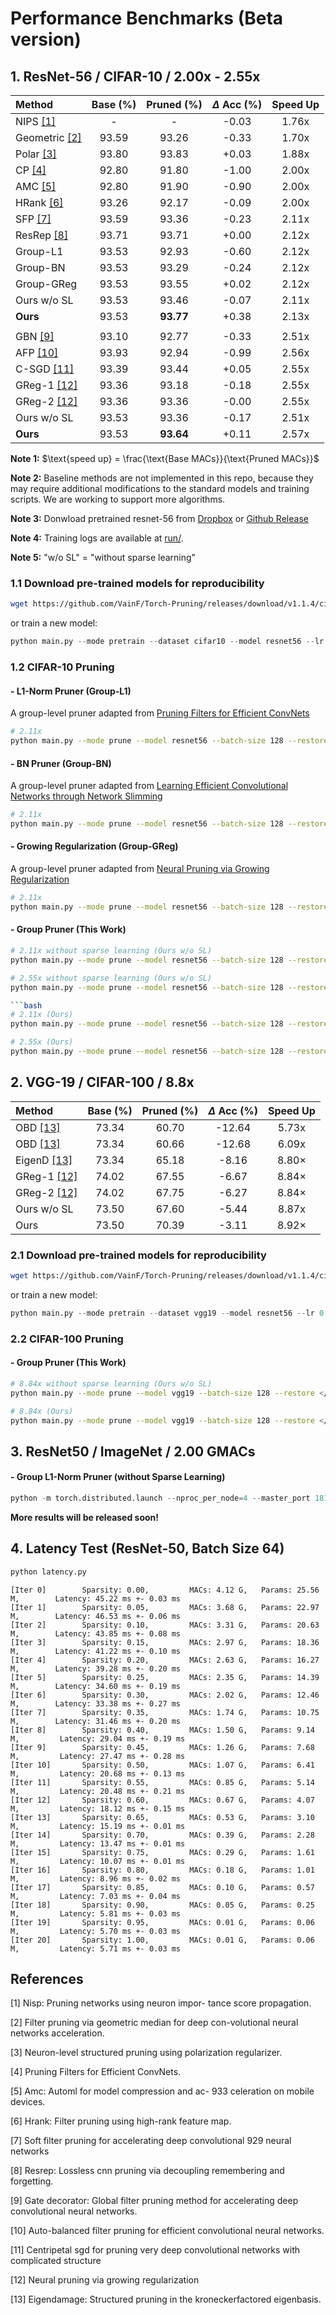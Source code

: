 # Performance Benchmarks (Beta version)

## 1. ResNet-56 / CIFAR-10 / 2.00x - 2.55x

| Method | Base (%) | Pruned (%) | $\Delta$ Acc (%) | Speed Up |
|:--    |:--:  |:--:    |:--: |:--:      |
| NIPS [[1]](#1)  | -    | -      |-0.03 | 1.76x    |
| Geometric [[2]](#2) | 93.59 | 93.26 | -0.33 | 1.70x |
| Polar [[3]](#3)  | 93.80 | 93.83 | +0.03 |1.88x |
| CP  [[4]](#4)   | 92.80 | 91.80 | -1.00 |2.00x |
| AMC [[5]](#5)   | 92.80 | 91.90 | -0.90 |2.00x |
| HRank [[6]](#6) | 93.26 | 92.17 | -0.09 |2.00x |
| SFP  [[7]](#7)  | 93.59 | 93.36 | -0.23 |2.11x |
| ResRep [[8]](#8) | 93.71 | 93.71 | +0.00 |2.12x |
| Group-L1 | 93.53 | 92.93 | -0.60 | 2.12x |
| Group-BN | 93.53 | 93.29 | -0.24 | 2.12x |
| Group-GReg | 93.53 | 93.55 | +0.02 | 2.12x |
| Ours w/o SL | 93.53 | 93.46 | -0.07 | 2.11x |
| **Ours** | 93.53 | **93.77** | +0.38 | 2.13x |
||
| GBN [[9]](#9) | 93.10 |  92.77 | -0.33 | 2.51x |
| AFP [[10]](#10)  | 93.93 | 92.94 | -0.99 | 2.56x |
| C-SGD [[11]](#11) | 93.39 | 93.44 | +0.05 | 2.55x |
| GReg-1 [[12]](#12)  | 93.36 | 93.18 | -0.18 | 2.55x |
| GReg-2 [[12]](#12)  | 93.36 | 93.36 | -0.00 | 2.55x |
| Ours w/o SL | 93.53 | 93.36 | -0.17 | 2.51x |
| **Ours** | 93.53 | **93.64** | +0.11 | 2.57x |

**Note 1:** $\text{speed up} = \frac{\text{Base MACs}}{\text{Pruned MACs}}$

**Note 2:** Baseline methods are not implemented in this repo, because they may require additional modifications to the standard models and training scripts. We are working to support more algorithms.

**Note 3:** Donwload pretrained resnet-56 from [Dropbox](https://www.dropbox.com/sh/71s2rlt5zr83i4v/AAAjBCwslVf89TjJ49NHl0Epa?dl=0) or [Github Release](https://github.com/VainF/Torch-Pruning/releases/tag/v1.1.4)

**Note 4:** Training logs are available at [run/](https://github.com/VainF/Torch-Pruning/tree/master/benchmarks/run).

**Note 5:** "w/o SL" = "without sparse learning"


### 1.1 Download pre-trained models for reproducibility
```bash
wget https://github.com/VainF/Torch-Pruning/releases/download/v1.1.4/cifar10_resnet56.pth
```
or train a new model:
```python
python main.py --mode pretrain --dataset cifar10 --model resnet56 --lr 0.1 --total-epochs 200 --lr-decay-milestones 120,150,180 
```

### 1.2 CIFAR-10 Pruning

#### - L1-Norm Pruner (Group-L1)
A group-level pruner adapted from [Pruning Filters for Efficient ConvNets](https://arxiv.org/abs/1608.08710)
```bash
# 2.11x
python main.py --mode prune --model resnet56 --batch-size 128 --restore </path/to/pretrained/model> --dataset cifar10  --method l1 --speed-up 2.11 --global-pruning
```

#### - BN Pruner (Group-BN)
A group-level pruner adapted from [Learning Efficient Convolutional Networks through Network Slimming](https://arxiv.org/abs/1708.06519)
```bash
# 2.11x
python main.py --mode prune --model resnet56 --batch-size 128 --restore </path/to/pretrained/model> --dataset cifar10  --method slim --speed-up 2.11 --global-pruning --reg 1e-5
```

#### - Growing Regularization (Group-GReg)
A group-level pruner adapted from [Neural Pruning via Growing Regularization](https://arxiv.org/abs/2012.09243)
```bash
# 2.11x
python main.py --mode prune --model resnet56 --batch-size 128 --restore </path/to/pretrained/model> --dataset cifar10  --method growing_reg --speed-up 2.11 --global-pruning --reg 1e-4 --delta_reg 1e-5
```

#### - Group Pruner (This Work)
```bash
# 2.11x without sparse learning (Ours w/o SL)
python main.py --mode prune --model resnet56 --batch-size 128 --restore </path/to/pretrained/model> --dataset cifar10  --method group_norm --speed-up 2.11 --global-pruning

# 2.55x without sparse learning (Ours w/o SL)
python main.py --mode prune --model resnet56 --batch-size 128 --restore </path/to/pretrained/model> --dataset cifar10  --method group_norm --speed-up 2.55 --global-pruning

```bash
# 2.11x (Ours)
python main.py --mode prune --model resnet56 --batch-size 128 --restore </path/to/pretrained/model> --dataset cifar10  --method group_sl --speed-up 2.11 --global-pruning --reg 5e-4

# 2.55x (Ours)
python main.py --mode prune --model resnet56 --batch-size 128 --restore </path/to/pretrained/model> --dataset cifar10  --method group_sl --speed-up 2.55 --global-pruning --reg 5e-4
```

## 2. VGG-19 / CIFAR-100 / 8.8x

| Method | Base (%) | Pruned (%) | $\Delta$ Acc (%) | Speed Up |
|:--    |:--:  |:--:    |:--: |:--:      |
| OBD [[13]](#13) | 73.34 | 60.70 | -12.64 | 5.73x |
| OBD [[13]](#13) | 73.34 | 60.66 | -12.68 | 6.09x |
| EigenD [[13]](#13) | 73.34 | 65.18 | -8.16 |  8.80× |
| GReg-1 [[12]](#12) | 74.02 | 67.55 | -6.67 | 8.84× |
| GReg-2 [[12]](#12) | 74.02 | 67.75 | -6.27 | 8.84× |
| Ours w/o SL | 73.50 | 67.60 | -5.44 |  8.87x |
| Ours | 73.50 | 70.39  | -3.11 | 8.92× |

### 2.1 Download pre-trained models for reproducibility
```bash
wget https://github.com/VainF/Torch-Pruning/releases/download/v1.1.4/cifar100_vgg19.pth
```
or train a new model:
```python
python main.py --mode pretrain --dataset vgg19 --model resnet56 --lr 0.1 --total-epochs 200 --lr-decay-milestones 120,150,180 
```

### 2.2 CIFAR-100 Pruning

#### - Group Pruner (This Work)
```bash
# 8.84x without sparse learning (Ours w/o SL)
python main.py --mode prune --model vgg19 --batch-size 128 --restore </path/to/pretrained/model> --dataset cifar100  --method group_norm --speed-up 8.84 --global-pruning

# 8.84x (Ours)
python main.py --mode prune --model vgg19 --batch-size 128 --restore </path/to/pretrained/model> --dataset cifar100  --method group_sl --speed-up 8.84 --global-pruning --reg 5e-4
```

## 3. ResNet50 / ImageNet / 2.00 GMACs

#### - Group L1-Norm Pruner (without Sparse Learning)
```python
python -m torch.distributed.launch --nproc_per_node=4 --master_port 18119 --use_env main_imagenet.py --model resnet50 --epochs 90 --batch-size 64 --lr-step-size 30 --lr 0.01 --prune --method l1 --pretrained --output-dir run/imagenet/resnet50_sl --target-flops 2.00 --cache-dataset --print-freq 100 --workers 16 --data-path PATH_TO_IMAGENET --output-dir PATH_TO_OUTPUT_DIR # &> output.log
```

**More results will be released soon!**

## 4. Latency Test (ResNet-50, Batch Size 64)
```bash
python latency.py
```
```
[Iter 0]        Sparsity: 0.00,         MACs: 4.12 G,   Params: 25.56 M,        Latency: 45.22 ms +- 0.03 ms
[Iter 1]        Sparsity: 0.05,         MACs: 3.68 G,   Params: 22.97 M,        Latency: 46.53 ms +- 0.06 ms
[Iter 2]        Sparsity: 0.10,         MACs: 3.31 G,   Params: 20.63 M,        Latency: 43.85 ms +- 0.08 ms
[Iter 3]        Sparsity: 0.15,         MACs: 2.97 G,   Params: 18.36 M,        Latency: 41.22 ms +- 0.10 ms
[Iter 4]        Sparsity: 0.20,         MACs: 2.63 G,   Params: 16.27 M,        Latency: 39.28 ms +- 0.20 ms
[Iter 5]        Sparsity: 0.25,         MACs: 2.35 G,   Params: 14.39 M,        Latency: 34.60 ms +- 0.19 ms
[Iter 6]        Sparsity: 0.30,         MACs: 2.02 G,   Params: 12.46 M,        Latency: 33.38 ms +- 0.27 ms
[Iter 7]        Sparsity: 0.35,         MACs: 1.74 G,   Params: 10.75 M,        Latency: 31.46 ms +- 0.20 ms
[Iter 8]        Sparsity: 0.40,         MACs: 1.50 G,   Params: 9.14 M,         Latency: 29.04 ms +- 0.19 ms
[Iter 9]        Sparsity: 0.45,         MACs: 1.26 G,   Params: 7.68 M,         Latency: 27.47 ms +- 0.28 ms
[Iter 10]       Sparsity: 0.50,         MACs: 1.07 G,   Params: 6.41 M,         Latency: 20.68 ms +- 0.13 ms
[Iter 11]       Sparsity: 0.55,         MACs: 0.85 G,   Params: 5.14 M,         Latency: 20.48 ms +- 0.21 ms
[Iter 12]       Sparsity: 0.60,         MACs: 0.67 G,   Params: 4.07 M,         Latency: 18.12 ms +- 0.15 ms
[Iter 13]       Sparsity: 0.65,         MACs: 0.53 G,   Params: 3.10 M,         Latency: 15.19 ms +- 0.01 ms
[Iter 14]       Sparsity: 0.70,         MACs: 0.39 G,   Params: 2.28 M,         Latency: 13.47 ms +- 0.01 ms
[Iter 15]       Sparsity: 0.75,         MACs: 0.29 G,   Params: 1.61 M,         Latency: 10.07 ms +- 0.01 ms
[Iter 16]       Sparsity: 0.80,         MACs: 0.18 G,   Params: 1.01 M,         Latency: 8.96 ms +- 0.02 ms
[Iter 17]       Sparsity: 0.85,         MACs: 0.10 G,   Params: 0.57 M,         Latency: 7.03 ms +- 0.04 ms
[Iter 18]       Sparsity: 0.90,         MACs: 0.05 G,   Params: 0.25 M,         Latency: 5.81 ms +- 0.03 ms
[Iter 19]       Sparsity: 0.95,         MACs: 0.01 G,   Params: 0.06 M,         Latency: 5.70 ms +- 0.03 ms
[Iter 20]       Sparsity: 1.00,         MACs: 0.01 G,   Params: 0.06 M,         Latency: 5.71 ms +- 0.03 ms
```



## References

<a id="1">[1]</a> Nisp: Pruning networks using neuron impor- tance score propagation. 

<a id="2">[2]</a> Filter pruning via geometric median for deep con-volutional neural networks acceleration. 

<a id="3">[3]</a> Neuron-level structured pruning using polarization regularizer.  

<a id="4">[4]</a> Pruning Filters for Efficient ConvNets.

<a id="5">[5]</a> Amc: Automl for model compression and ac- 933 celeration on mobile devices.

<a id="6">[6]</a> Hrank: Filter pruning using high-rank feature map.

<a id="7">[7]</a> Soft filter pruning for accelerating deep convolutional 929 neural networks

<a id="8">[8]</a> Resrep: Lossless cnn pruning via decoupling remembering and forgetting.

<a id="9">[9]</a> Gate decorator: Global filter pruning method for accelerating deep convolutional neural networks.

<a id="10">[10]</a> Auto-balanced filter pruning for efficient convolutional neural networks.

<a id="11">[11]</a> Centripetal sgd for pruning very deep convolutional networks with complicated structure

<a id="12">[12]</a> Neural pruning via growing regularization

<a id="13">[13]</a>  Eigendamage: Structured pruning in the kroneckerfactored eigenbasis.

